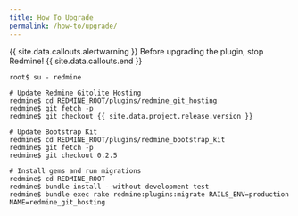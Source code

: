 ```yaml
---
title: How To Upgrade
permalink: /how-to/upgrade/
---
```


{{ site.data.callouts.alertwarning }}
  Before upgrading the plugin, stop Redmine!
{{ site.data.callouts.end }}

    root$ su - redmine

    # Update Redmine Gitolite Hosting
    redmine$ cd REDMINE_ROOT/plugins/redmine_git_hosting
    redmine$ git fetch -p
    redmine$ git checkout {{ site.data.project.release.version }}

    # Update Bootstrap Kit
    redmine$ cd REDMINE_ROOT/plugins/redmine_bootstrap_kit
    redmine$ git fetch -p
    redmine$ git checkout 0.2.5

    # Install gems and run migrations
    redmine$ cd REDMINE_ROOT
    redmine$ bundle install --without development test
    redmine$ bundle exec rake redmine:plugins:migrate RAILS_ENV=production NAME=redmine_git_hosting
